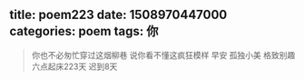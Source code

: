 title: poem223
date: 1508970447000
categories: poem
tags: 你
---
> 你也不必匆忙穿过这烟柳巷
说你看不懂这疯狂模样
早安
孤独小美
格致别趣
六点起床223天 迟到8天